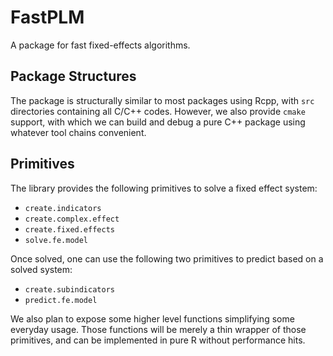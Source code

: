 # FastPLM

A package for fast fixed-effects algorithms.

## Package Structures

The package is structurally similar to most packages using Rcpp, with `src` directories containing all C/C++ codes. However, we also provide `cmake` support, with which we can build and debug a pure C++ package using whatever tool chains convenient.

## Primitives

The library provides the following primitives to solve a fixed effect system:

* `create.indicators`
* `create.complex.effect`
* `create.fixed.effects`
* `solve.fe.model`

Once solved, one can use the following two primitives to predict based on a solved system:

* `create.subindicators`
* `predict.fe.model`

We also plan to expose some higher level functions simplifying some everyday usage.
Those functions will be merely a thin wrapper of those primitives,
and can be implemented in pure R without performance hits.
